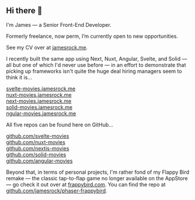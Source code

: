 ## Hi there 👋

I'm James — a Senior Front-End Developer. 

Formerly freelance, now perm, I’m currently open to new opportunities. 

See my CV over at [jamesrock.me](jamesrock.me). 

I recently built the same app using Next, Nuxt, Angular, Svelte, and Solid — all but one of which I'd never use before — in an effort to demonstrate that picking up frameworks isn't quite the huge deal hiring managers seem to think it is...

[svelte-movies.jamesrock.me](https://svelte-movies.jamesrock.me)  
[nuxt-movies.jamesrock.me](https://nuxt-movies.jamesrock.me)  
[next-movies.jamesrock.me](https://next-movies.jamesrock.me)  
[solid-movies.jamesrock.me](https://solid-movies.jamesrock.me)  
[ngular-movies.jamesrock.me](https://angular-movies.jamesrock.me)  

All five repos can be found here on GitHub...

[github.com/svelte-movies](https://github.com/jamesrock/svelte-movies)  
[github.com/nuxt-movies](https://github.com/jamesrock/nuxt-movies)  
[github.com/nextjs-movies](https://github.com/jamesrock/nextjs-movies)  
[github.com/solid-movies](https://github.com/jamesrock/solid-movies)  
[github.com/angular-movies](https://github.com/jamesrock/angular-movies)  

Beyond that, in terms of personal projects, I'm rather fond of my Flappy Bird remake — the classic tap-to-flap game no longer available on the AppStore — go check it out over at [frappybird.com](https://frappybird.com). You can find the repo at [github.com/jamesrock/phaser-frappybird](https://github.com/jamesrock/phaser-frappybird).


<!--
**jamesrock/jamesrock** is a ✨ _special_ ✨ repository because its `README.md` (this file) appears on your GitHub profile.

Here are some ideas to get you started:

- 🔭 I’m currently working on ...
- 🌱 I’m currently learning ...
- 👯 I’m looking to collaborate on ...
- 🤔 I’m looking for help with ...
- 💬 Ask me about ...
- 📫 How to reach me: ...
- 😄 Pronouns: ...
- ⚡ Fun fact: ...
-->
